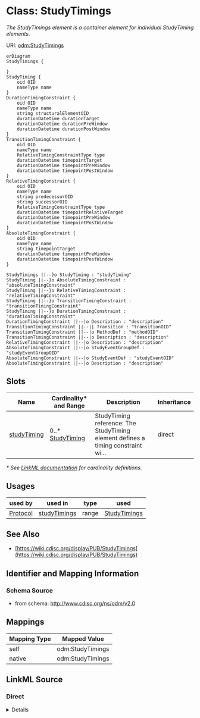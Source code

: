 # Class: StudyTimings

_The StudyTimings element is a container element for individual StudyTiming elements._




URI: [odm:StudyTimings](http://www.cdisc.org/ns/odm/v2.0/StudyTimings)


```mermaid
erDiagram
StudyTimings {

}
StudyTiming {
    oid OID  
    nameType name  
}
DurationTimingConstraint {
    oid OID  
    nameType name  
    string structuralElementOID  
    durationDatetime durationTarget  
    durationDatetime durationPreWindow  
    durationDatetime durationPostWindow  
}
TransitionTimingConstraint {
    oid OID  
    nameType name  
    RelativeTimingConstraintType type  
    durationDatetime timepointTarget  
    durationDatetime timepointPreWindow  
    durationDatetime timepointPostWindow  
}
RelativeTimingConstraint {
    oid OID  
    nameType name  
    string predecessorOID  
    string successorOID  
    RelativeTimingConstraintType type  
    durationDatetime timepointRelativeTarget  
    durationDatetime timepointPreWindow  
    durationDatetime timepointPostWindow  
}
AbsoluteTimingConstraint {
    oid OID  
    nameType name  
    string timepointTarget  
    durationDatetime timepointPreWindow  
    durationDatetime timepointPostWindow  
}

StudyTimings ||--}o StudyTiming : "studyTiming"
StudyTiming ||--}o AbsoluteTimingConstraint : "absoluteTimingConstraint"
StudyTiming ||--}o RelativeTimingConstraint : "relativeTimingConstraint"
StudyTiming ||--}o TransitionTimingConstraint : "transitionTimingConstraint"
StudyTiming ||--}o DurationTimingConstraint : "durationTimingConstraint"
DurationTimingConstraint ||--|o Description : "description"
TransitionTimingConstraint ||--|| Transition : "transitionOID"
TransitionTimingConstraint ||--|o MethodDef : "methodOID"
TransitionTimingConstraint ||--|o Description : "description"
RelativeTimingConstraint ||--|o Description : "description"
AbsoluteTimingConstraint ||--|o StudyEventGroupDef : "studyEventGroupOID"
AbsoluteTimingConstraint ||--|o StudyEventDef : "studyEventOID"
AbsoluteTimingConstraint ||--|o Description : "description"

```



<!-- no inheritance hierarchy -->


## Slots

| Name | Cardinality* and Range | Description | Inheritance |
| ---  | --- | --- | --- |
| [studyTiming](studyTiming.md) | 0..* <br/> [StudyTiming](StudyTiming.md) | StudyTiming reference: The StudyTiming element defines a timing constraint wi... | direct |

_* See [LinkML documentation](https://linkml.io/linkml/schemas/slots.html#slot-cardinality) for cardinality definitions._




## Usages

| used by | used in | type | used |
| ---  | --- | --- | --- |
| [Protocol](Protocol.md) | [studyTimings](studyTimings.md) | range | [StudyTimings](StudyTimings.md) |






## See Also

* [https://wiki.cdisc.org/display/PUB/StudyTimings](https://wiki.cdisc.org/display/PUB/StudyTimings)

## Identifier and Mapping Information







### Schema Source


* from schema: http://www.cdisc.org/ns/odm/v2.0





## Mappings

| Mapping Type | Mapped Value |
| ---  | ---  |
| self | odm:StudyTimings |
| native | odm:StudyTimings |





## LinkML Source

<!-- TODO: investigate https://stackoverflow.com/questions/37606292/how-to-create-tabbed-code-blocks-in-mkdocs-or-sphinx -->

### Direct

<details>
```yaml
name: StudyTimings
description: The StudyTimings element is a container element for individual StudyTiming
  elements.
from_schema: http://www.cdisc.org/ns/odm/v2.0
see_also:
- https://wiki.cdisc.org/display/PUB/StudyTimings
rank: 1000
slots:
- studyTiming
slot_usage:
  studyTiming:
    name: studyTiming
    multivalued: true
    domain_of:
    - StudyTimings
    range: StudyTiming
    inlined: true
    inlined_as_list: true
class_uri: odm:StudyTimings

```
</details>

### Induced

<details>
```yaml
name: StudyTimings
description: The StudyTimings element is a container element for individual StudyTiming
  elements.
from_schema: http://www.cdisc.org/ns/odm/v2.0
see_also:
- https://wiki.cdisc.org/display/PUB/StudyTimings
rank: 1000
slot_usage:
  studyTiming:
    name: studyTiming
    multivalued: true
    domain_of:
    - StudyTimings
    range: StudyTiming
    inlined: true
    inlined_as_list: true
attributes:
  studyTiming:
    name: studyTiming
    description: 'StudyTiming reference: The StudyTiming element defines a timing
      constraint within the study, which can be an absolute timing constraint (e.g.,
      start of the screening visit must be between 1 January 2022 and 31 December
      2022), a relative timing constraint (e.g., visit 2 must be within 30 days after
      visit 1 with a window of +/- 1 week), a transition timing constraint (i.e.,
      timing constraint on a transition within a defined workflow), or a duration
      timing constraint (e.g., the duration of visit 2 is planned to take hours with
      a window of 30 minutes).'
    from_schema: http://www.cdisc.org/ns/odm/v2.0
    rank: 1000
    multivalued: true
    alias: studyTiming
    owner: StudyTimings
    domain_of:
    - StudyTimings
    range: StudyTiming
    inlined: true
    inlined_as_list: true
class_uri: odm:StudyTimings

```
</details>